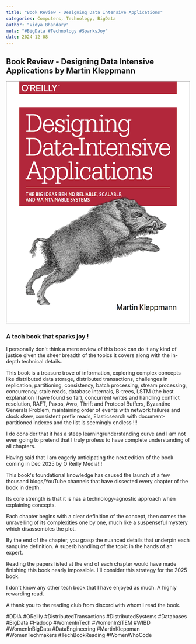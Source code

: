 ```yaml
---
title: "Book Review - Designing Data Intensive Applications"
categories: Computers, Technology, BigData
author: "Vidya Bhandary"
meta: "#BigData #Technology #SparksJoy"
date: 2024-12-08
---
```


## Book Review - Designing Data Intensive Applications by Martin Kleppmann

![](https://raw.githubusercontent.com/vidyabhandary/blog/refs/heads/master/images/ddia.png)

### A tech book that sparks joy !

I personally don't think a mere review of this book can do it any kind of justice given the sheer breadth of the topics it covers along with the in-depth technical details.

This book is a treasure trove of information, exploring complex concepts like distributed data storage, distributed transactions, challenges in replication, partitioning, consistency, batch processing, stream processing, concurrency, stale reads, database internals, B-trees,
LSTM (the best explanation I have found so far), concurrent writes and handling conflict resolution, RAFT, Paxos, Avro, Thrift and Protocol Buffers, Byzantine Generals Problem,
maintaining order of events with network failures and clock skew, consistent prefix reads, Elasticsearch with document-partitioned indexes and the list is seemingly endless !!!

I do consider that it has a steep learning/understanding curve and I am not even going to pretend that I truly profess to have complete understanding of all chapters.

Having said that I am eagerly anticipating the next edition of the book coming in Dec 2025 by O'Reilly Media!!!

This book's foundational knowledge has caused the launch of a few thousand blogs/YouTube channels that have dissected every chapter of the book in depth.

Its core strength is that it is has a technology-agnostic approach when explaining concepts.

Each chapter begins with a clear definition of the concept, then comes the unravelling of its complexities one by one, much like a suspenseful mystery which disassembles the plot.

By the end of the chapter, you grasp the nuanced details that underpin each sanguine definition. A superb handling of the topic in the hands of an expert.

Reading the papers listed at the end of each chapter would have made finishing this book nearly impossible. I'll consider this strategy for the 2025 book.

I don't know any other tech book that I have enjoyed as much. A highly rewarding read.

A thank you to the reading club from discord with whom I read the book.

#DDIA #OReilly #DistributedTransactions
#DistributedSystems
#Databases
#BigData
#Hadoop
#WomenInTech #WomenInSTEM
#WIBD #WomenInBigData
#DataEngineering
#MartinKleppman
#WomenTechmakers
#TechBookReading
#WomenWhoCode
